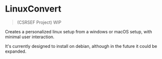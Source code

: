 # LinuxConvert

> (CSRSEF Project)
> WIP

Creates a personalized linux setup from a windows or macOS setup, with minimal user interaction.

It's currently designed to install on debian, although in the future it could be expanded.